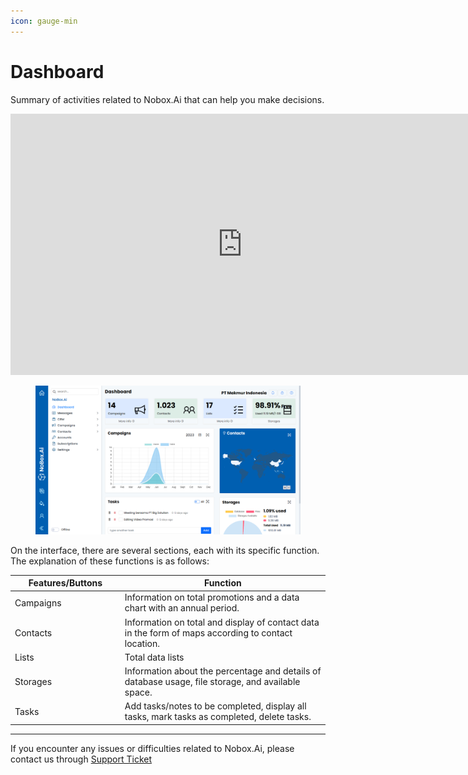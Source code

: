 ```yaml
---
icon: gauge-min
---
```


# Dashboard

Summary of activities related to Nobox.Ai that can help you make decisions.

<iframe width="742" height="418" src="https://www.youtube.com/embed/1Zd_Hbak0YQ/" title="01. Instalasi NoBox Desktop" frameborder="0" allow="accelerometer; autoplay; clipboard-write; encrypted-media; gyroscope; picture-in-picture; web-share" referrerpolicy="strict-origin-when-cross-origin" allowfullscreen></iframe>

<figure><img src="../.gitbook/assets/Dashboard.png" alt=""><figcaption></figcaption></figure>

On the interface, there are several sections, each with its specific function. The explanation of these functions is as follows:

<table><thead><tr><th width="161.800048828125">Features/Buttons</th><th>Function</th></tr></thead><tbody><tr><td>Campaigns</td><td>Information on total promotions and a data chart with an annual period.</td></tr><tr><td>Contacts</td><td>Information on total and display of contact data in the form of maps according to contact location.</td></tr><tr><td>Lists</td><td>Total data lists</td></tr><tr><td>Storages</td><td>Information about the percentage and details of database usage, file storage, and available space.</td></tr><tr><td>Tasks</td><td>Add tasks/notes to be completed, display all tasks, mark tasks as completed, delete tasks.</td></tr></tbody></table>

---

If you encounter any issues or difficulties related to Nobox.Ai, please contact us through [Support Ticket](https://crm.nobox.ai/clients/tickets)
